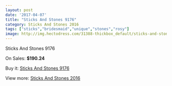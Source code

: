 ```yaml
---
layout: post
date: '2017-04-07'
title: "Sticks And Stones 9176"
category: Sticks And Stones 2016
tags: ["sticks","bridesmaid","unique","stones","rosy"]
image: http://img.hectodress.com/31388-thickbox_default/sticks-and-stones-9176.jpg
---
```

Sticks And Stones 9176

On Sales: **$190.24**
<a href="https://www.hectodress.com/sticks-and-stones-2013/14402-sticks-and-stones-9176.html"><amp-img layout="responsive" width="600" height="600" src="//img.hectodress.com/31388-thickbox_default/sticks-and-stones-9176.jpg" alt="Sticks And Stones 9176 0" /></a>
<a href="https://www.hectodress.com/sticks-and-stones-2013/14402-sticks-and-stones-9176.html"><amp-img layout="responsive" width="600" height="600" src="//img.hectodress.com/31391-thickbox_default/sticks-and-stones-9176.jpg" alt="Sticks And Stones 9176 1" /></a>
<a href="https://www.hectodress.com/sticks-and-stones-2013/14402-sticks-and-stones-9176.html"><amp-img layout="responsive" width="600" height="600" src="//img.hectodress.com/31390-thickbox_default/sticks-and-stones-9176.jpg" alt="Sticks And Stones 9176 2" /></a>
<a href="https://www.hectodress.com/sticks-and-stones-2013/14402-sticks-and-stones-9176.html"><amp-img layout="responsive" width="600" height="600" src="//img.hectodress.com/31389-thickbox_default/sticks-and-stones-9176.jpg" alt="Sticks And Stones 9176 3" /></a>

Buy it: [Sticks And Stones 9176](https://www.hectodress.com/sticks-and-stones-2013/14402-sticks-and-stones-9176.html "Sticks And Stones 9176")

View more: [Sticks And Stones 2016](https://www.hectodress.com/256-sticks-and-stones-2013 "Sticks And Stones 2016")